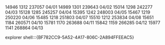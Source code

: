 
14946  1312 237057 04/01 
14989  1301 239643 04/02
15014  1298 242277 04/03
15128  1285 245257 04/04
15395  1242 248003 04/05
15467  1219 250220 04/06 
15485  1218 251803 04/07
15510  1212 253834 04/08
15651  1184 260571 04/10
15781  1170 263688 04/11
15842  1159 266285 04/12
15977  1141 268864 04/13

explorer shell:::{BF782CC9-5A52-4A17-806C-2A894FFEEAC5}